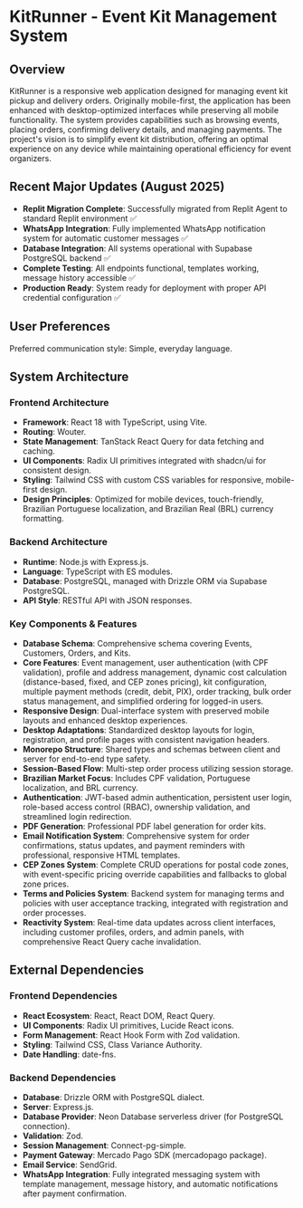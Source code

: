 # KitRunner - Event Kit Management System

## Overview
KitRunner is a responsive web application designed for managing event kit pickup and delivery orders. Originally mobile-first, the application has been enhanced with desktop-optimized interfaces while preserving all mobile functionality. The system provides capabilities such as browsing events, placing orders, confirming delivery details, and managing payments. The project's vision is to simplify event kit distribution, offering an optimal experience on any device while maintaining operational efficiency for event organizers.

## Recent Major Updates (August 2025)
- **Replit Migration Complete**: Successfully migrated from Replit Agent to standard Replit environment ✅
- **WhatsApp Integration**: Fully implemented WhatsApp notification system for automatic customer messages ✅
- **Database Integration**: All systems operational with Supabase PostgreSQL backend ✅
- **Complete Testing**: All endpoints functional, templates working, message history accessible ✅
- **Production Ready**: System ready for deployment with proper API credential configuration ✅

## User Preferences
Preferred communication style: Simple, everyday language.

## System Architecture

### Frontend Architecture
- **Framework**: React 18 with TypeScript, using Vite.
- **Routing**: Wouter.
- **State Management**: TanStack React Query for data fetching and caching.
- **UI Components**: Radix UI primitives integrated with shadcn/ui for consistent design.
- **Styling**: Tailwind CSS with custom CSS variables for responsive, mobile-first design.
- **Design Principles**: Optimized for mobile devices, touch-friendly, Brazilian Portuguese localization, and Brazilian Real (BRL) currency formatting.

### Backend Architecture
- **Runtime**: Node.js with Express.js.
- **Language**: TypeScript with ES modules.
- **Database**: PostgreSQL, managed with Drizzle ORM via Supabase PostgreSQL.
- **API Style**: RESTful API with JSON responses.

### Key Components & Features
- **Database Schema**: Comprehensive schema covering Events, Customers, Orders, and Kits.
- **Core Features**: Event management, user authentication (with CPF validation), profile and address management, dynamic cost calculation (distance-based, fixed, and CEP zones pricing), kit configuration, multiple payment methods (credit, debit, PIX), order tracking, bulk order status management, and simplified ordering for logged-in users.
- **Responsive Design**: Dual-interface system with preserved mobile layouts and enhanced desktop experiences.
- **Desktop Adaptations**: Standardized desktop layouts for login, registration, and profile pages with consistent navigation headers.
- **Monorepo Structure**: Shared types and schemas between client and server for end-to-end type safety.
- **Session-Based Flow**: Multi-step order process utilizing session storage.
- **Brazilian Market Focus**: Includes CPF validation, Portuguese localization, and BRL currency.
- **Authentication**: JWT-based admin authentication, persistent user login, role-based access control (RBAC), ownership validation, and streamlined login redirection.
- **PDF Generation**: Professional PDF label generation for order kits.
- **Email Notification System**: Comprehensive system for order confirmations, status updates, and payment reminders with professional, responsive HTML templates.
- **CEP Zones System**: Complete CRUD operations for postal code zones, with event-specific pricing override capabilities and fallbacks to global zone prices.
- **Terms and Policies System**: Backend system for managing terms and policies with user acceptance tracking, integrated with registration and order processes.
- **Reactivity System**: Real-time data updates across client interfaces, including customer profiles, orders, and admin panels, with comprehensive React Query cache invalidation.

## External Dependencies

### Frontend Dependencies
- **React Ecosystem**: React, React DOM, React Query.
- **UI Components**: Radix UI primitives, Lucide React icons.
- **Form Management**: React Hook Form with Zod validation.
- **Styling**: Tailwind CSS, Class Variance Authority.
- **Date Handling**: date-fns.

### Backend Dependencies
- **Database**: Drizzle ORM with PostgreSQL dialect.
- **Server**: Express.js.
- **Database Provider**: Neon Database serverless driver (for PostgreSQL connection).
- **Validation**: Zod.
- **Session Management**: Connect-pg-simple.
- **Payment Gateway**: Mercado Pago SDK (mercadopago package).
- **Email Service**: SendGrid.
- **WhatsApp Integration**: Fully integrated messaging system with template management, message history, and automatic notifications after payment confirmation.